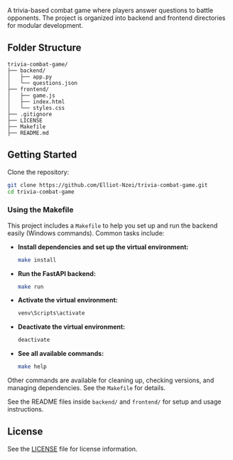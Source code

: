 
A trivia-based combat game where players answer questions to battle opponents. The project is organized into backend and frontend directories for modular development.

## Folder Structure

```
trivia-combat-game/
├── backend/
│   ├── app.py
│   └── questions.json
├── frontend/
│   ├── game.js
│   ├── index.html
│   └── styles.css
├── .gitignore
├── LICENSE
├── Makefile
├── README.md
```

## Getting Started

Clone the repository:

```bash
git clone https://github.com/Elliot-Nzei/trivia-combat-game.git
cd trivia-combat-game
```

### Using the Makefile

This project includes a `Makefile` to help you set up and run the backend easily (Windows commands). Common tasks include:

- **Install dependencies and set up the virtual environment:**  
    ```bash
    make install
    ```

- **Run the FastAPI backend:**  
    ```bash
    make run
    ```

- **Activate the virtual environment:**  
    ```bash
    venv\Scripts\activate
    ```

- **Deactivate the virtual environment:**  
    ```bash
    deactivate
    ```

- **See all available commands:**  
    ```bash
    make help
    ```

Other commands are available for cleaning up, checking versions, and managing dependencies. See the `Makefile` for details.

See the README files inside `backend/` and `frontend/` for setup and usage instructions.

## License

See the [LICENSE](LICENSE) file for license information.

